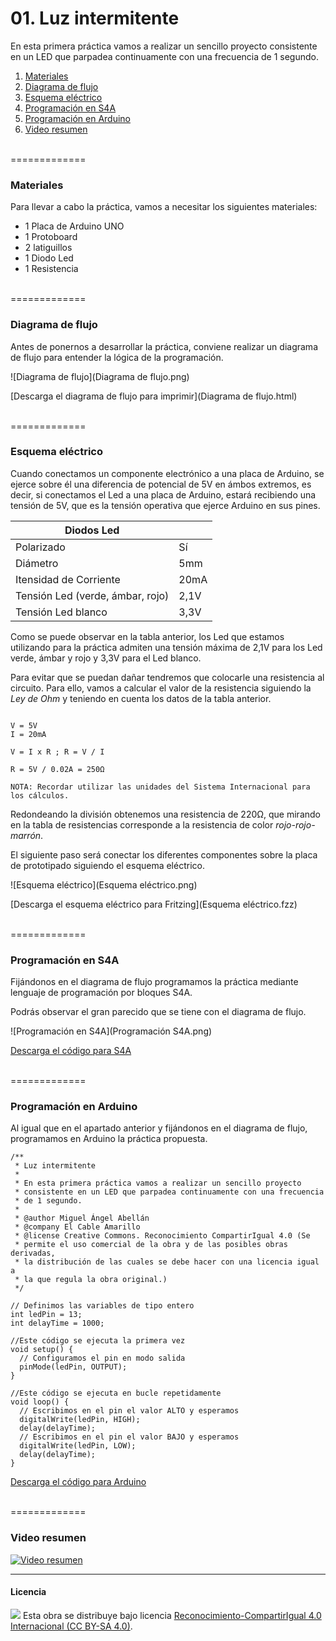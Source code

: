 # 01. Luz intermitente

En esta primera práctica vamos a realizar un sencillo proyecto consistente en un LED que parpadea continuamente con una frecuencia de 1 segundo.

1.	[Materiales](#materiales)
2.	[Diagrama de flujo](#diagrama-de-flujo)
3.	[Esquema eléctrico](#esquema-eléctrico)
4.	[Programación en S4A](#programación-en-s4a)
5.	[Programación en Arduino](#programación-en-arduino)
6.  [Video resumen](#video-resumen)



<br />
=============
<br />



### Materiales

Para llevar a cabo la práctica, vamos a necesitar los siguientes materiales:
- 1 Placa de Arduino UNO
- 1 Protoboard
- 2 latiguillos
- 1 Diodo Led
- 1 Resistencia



<br />
=============
<br />



### Diagrama de flujo

Antes de ponernos a desarrollar la práctica, conviene realizar un diagrama de flujo para entender la lógica de la programación.

![Diagrama de flujo](Diagrama de flujo.png)

[Descarga el diagrama de flujo para imprimir](Diagrama de flujo.html)



<br />
=============
<br />



### Esquema eléctrico

Cuando conectamos un componente electrónico a una placa de Arduino, se ejerce sobre él una diferencia de potencial de 5V en ámbos extremos, es decir, si conectamos el Led a una placa de Arduino, estará recibiendo una tensión de 5V, que es la tensión operativa que ejerce Arduino en sus pines.

| Diodos Led                       |        |
| -------------------------------- | ------ |
| Polarizado                       | Sí     |
| Diámetro                         | 5mm    |
| Itensidad de Corriente           | 20mA   |
| Tensión Led (verde, ámbar, rojo) | 2,1V   |
| Tensión Led blanco               | 3,3V   |

Como se puede observar en la tabla anterior, los Led que estamos utilizando para la práctica admiten una tensión máxima de 2,1V para los Led verde, ámbar y rojo y 3,3V para el Led blanco. 

Para evitar que se puedan dañar tendremos que colocarle una resistencia al circuito. Para ello, vamos a calcular el valor de la resistencia siguiendo la *Ley de Ohm* y teniendo en cuenta los datos de la tabla anterior.


```

V = 5V
I = 20mA

V = I x R ; R = V / I

R = 5V / 0.02A = 250Ω 

NOTA: Recordar utilizar las unidades del Sistema Internacional para los cálculos.

```

Redondeando la división obtenemos una resistencia de 220Ω, que mirando en la tabla de resistencias corresponde a la resistencia de color *rojo-rojo-marrón*.

El siguiente paso será conectar los diferentes componentes sobre la placa de prototipado siguiendo el esquema eléctrico.

![Esquema eléctrico](Esquema eléctrico.png)

[Descarga el esquema eléctrico para Fritzing](Esquema eléctrico.fzz)



<br />
=============
<br />



### Programación en S4A

Fijándonos en el diagrama de flujo programamos la práctica mediante lenguaje de programación por bloques S4A. 

Podrás observar el gran parecido que se tiene con el diagrama de flujo.

![Programación en S4A](Programación S4A.png)

[Descarga el código para S4A](S4A.sb)



<br />
=============
<br />



### Programación en Arduino

Al igual que en el apartado anterior y fijándonos en el diagrama de flujo, programamos en Arduino la práctica propuesta.

```
/**
 * Luz intermitente
 * 
 * En esta primera práctica vamos a realizar un sencillo proyecto 
 * consistente en un LED que parpadea continuamente con una frecuencia 
 * de 1 segundo.
 * 
 * @author Miguel Ángel Abellán
 * @company El Cable Amarillo
 * @license Creative Commons. Reconocimiento CompartirIgual 4.0 (Se 
 * permite el uso comercial de la obra y de las posibles obras derivadas, 
 * la distribución de las cuales se debe hacer con una licencia igual a 
 * la que regula la obra original.)
 */

// Definimos las variables de tipo entero
int ledPin = 13;
int delayTime = 1000;

//Este código se ejecuta la primera vez
void setup() {
  // Configuramos el pin en modo salida
  pinMode(ledPin, OUTPUT);
}

//Este código se ejecuta en bucle repetidamente
void loop() {
  // Escribimos en el pin el valor ALTO y esperamos
  digitalWrite(ledPin, HIGH);
  delay(delayTime);
  // Escribimos en el pin el valor BAJO y esperamos 
  digitalWrite(ledPin, LOW);
  delay(delayTime);
}

```

[Descarga el código para Arduino](Arduino/Arduino.ino)



<br />
=============
<br />



### Video resumen

[![Video resumen](https://i.ytimg.com/vi_webp/aa5F_zukYO0/maxresdefault.webp)](https://youtu.be/aa5F_zukYO0)



***



#### Licencia

<img src="http://i.creativecommons.org/l/by-sa/4.0/88x31.png" /> Esta obra se distribuye bajo licencia [Reconocimiento-CompartirIgual 4.0 Internacional (CC BY-SA 4.0)](https://creativecommons.org/licenses/by-sa/4.0/deed.es_ES).
